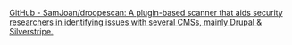 
[GitHub - SamJoan/droopescan: A plugin-based scanner that aids security researchers in identifying issues with several CMSs, mainly Drupal & Silverstripe.](https://github.com/SamJoan/droopescan)
